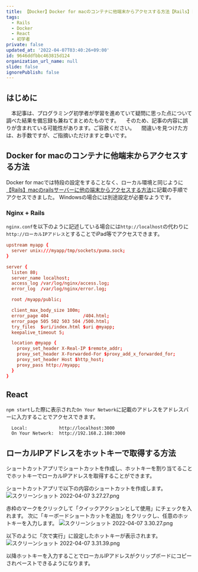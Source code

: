```yaml
---
title: 【Docker】Docker for macのコンテナに他端末からアクセスする方法【Rails】【React】
tags:
  - Rails
  - Docker
  - React
  - 初学者
private: false
updated_at: '2022-04-07T03:40:26+09:00'
id: 9646ddfbbc463815d124
organization_url_name: null
slide: false
ignorePublish: false
---
```

## はじめに
　本記事は、プログラミング初学者が学習を進めていて疑問に思った点について調べた結果を備忘録も兼ねてまとめたものです。
　そのため、記事の内容に誤りが含まれている可能性があります。ご容赦ください。
　間違いを見つけた方は、お手数ですが、ご指摘いただけますと幸いです。

## Docker for macのコンテナに他端末からアクセスする方法
Docker for macでは特段の設定をすることなく、ローカル環境と同じように[【Rails】macのrailsサーバーに他の端末からアクセスする方法](https://qiita.com/P-man_Brown/items/040b14576020f51a843d)に記載の手順でアクセスできました。
Windowsの場合には別途設定が必要なようです。

### Nginx + Rails
`nginx.conf`を以下のように記述している場合には`http://localhost`の代わりに`http://ローカルIPアドレス`とすることでiPad等でアクセスできます。

```nginx.conf
upstream myapp {
  server unix:///myapp/tmp/sockets/puma.sock;
}

server {
  listen 80;
  server_name localhost;
  access_log /var/log/nginx/access.log;
  error_log  /var/log/nginx/error.log;

  root /myapp/public;

  client_max_body_size 100m;
  error_page 404             /404.html;
  error_page 505 502 503 504 /500.html;
  try_files  $uri/index.html $uri @myapp;
  keepalive_timeout 5;

  location @myapp {
    proxy_set_header X-Real-IP $remote_addr;
    proxy_set_header X-Forwarded-For $proxy_add_x_forwarded_for;
    proxy_set_header Host $http_host;
    proxy_pass http://myapp;
  }
}
```


## React
`npm start`した際に表示された`On Your Network`に記載のアドレスをアドレスバーに入力することでアクセスできます。
```:ターミナル
  Local:            http://localhost:3000
  On Your Network:  http://192.168.2.108:3000
```

## ローカルIPアドレスをホットキーで取得する方法
ショートカットアプリでショートカットを作成し、ホットキーを割り当てることでホットキーでローカルIPアドレスを取得することができます。

ショートカットアプリで以下の内容のショートカットを作成します。
![スクリーンショット 2022-04-07 3.27.27.png](https://qiita-image-store.s3.ap-northeast-1.amazonaws.com/0/2342443/97b03268-7de4-d68d-2b29-bc7f7d07d15d.png)

赤枠のマークをクリックして「クイックアクションとして使用」にチェックを入れます。
次に「キーボードショートカットを追加」をクリックし、任意のホットキーを入力します。
![スクリーンショット 2022-04-07 3.30.27.png](https://qiita-image-store.s3.ap-northeast-1.amazonaws.com/0/2342443/ed039a6e-37c3-78d5-2b5a-6fb0249170ef.png)

以下のように「次で実行」に設定したホットキーが表示されます。
![スクリーンショット 2022-04-07 3.31.39.png](https://qiita-image-store.s3.ap-northeast-1.amazonaws.com/0/2342443/9eb9028d-dcd0-e813-3634-dcd576a2d94e.png)

以降ホットキーを入力することでローカルIPアドレスがクリップボードにコピーされペーストできるようになります。
